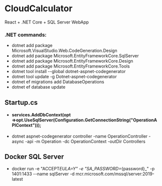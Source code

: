 # CloudCalculator

React + .NET Core + SQL Server WebApp

### .NET commands:

- dotnet add package Microsoft.VisualStudio.Web.CodeGeneration.Design
- dotnet add package Microsoft.EntityFrameworkCore.SqlServer
- dotnet add package Microsoft.EntityFrameworkCore.Design
- dotnet add package Microsoft.EntityFrameworkCore.Tools
- dotnet tool install --global dotnet-aspnet-codegenerator
- dotnet tool update -g Dotnet-aspnet-codegenerator
- dotnet ef migrations add DatabaseOperations
- dotnet ef database update

## Startup.cs

- #### services.AddDbContext<OperationContext>(opt =>opt.UseSqlServer(Configuration.GetConnectionString("OperationAPIContext")));
- dotnet aspnet-codegenerator controller -name OperationController -async -api -m Operation -dc OperationContext -outDir Controllers

## Docker SQL Server

- docker run -e "ACCEPT*EULA=Y" -e "SA_PASSWORD=*{password}\_" -p 1401:1433 --name sqlServer -d mcr.microsoft.com/mssql/server:2019-latest
